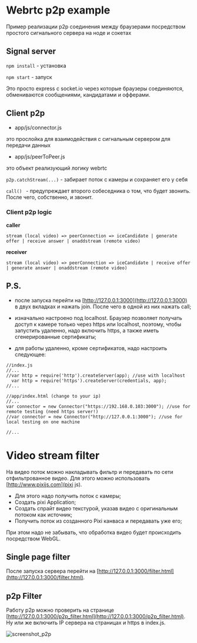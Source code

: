 # Webrtc p2p example

Пример реализации p2p соединения между браузерами посредством простого сигнального сервера на ноде и сокетах


## Signal server

 ```npm install``` - установка

 ```npm start``` - запуск

 Это просто express с socket.io через которые браузеры соединяются, обмениваются сообщениями, кандидатами и офферами.


## Client p2p

- app/js/connector.js

это прослойка для взаимодействия с сигнальным сервером для передачи данных

- app/js/peerToPeer.js

это объект реализующий логику webrtc

```p2p.catchStream(...)``` - забирает поток с камеры и сохраняет его у себя

```call() ``` - предупреждает второго собеседника о том, что будет звонить. После чего, собственно, и звонит.


### Client p2p logic

**caller**

``` stream (local video) => peerConnection => iceCandidate | generate offer | receive answer | onaddstream (remote video) ```

**receiver**

``` stream (local video) => peerConnection => iceCandidate | receive offer | generate answer | onaddstream (remote video) ```


## P.S.

 - после запуска перейти на [http://127.0.0.1:3000](http://127.0.0.1:3000) в двух вкладках и нажать join. После чего в одной из них нажать call;

 - изначально настроено под localhost. Браузер позволяет получать доступ к камере только через https или localhost, поэтому, чтобы запустить удаленно, надо включить https, а также иметь сгенерированные сертификаты;

 - для работы удаленно, кроме сертификатов, надо настроить следующее:
```
//index.js
//...
//var http = require('http').createServer(app); //use with localhost
  var http = require('https').createServer(credentials, app);
//...
```

```
//app/index.html (change to your ip)
//...
var connector = new Connector("https://192.168.0.103:3000"); //use for remote testing (need https server!)
//var connector = new Connector("http://127.0.0.1:3000"); //use for local testing on one machine

//...
```


# Video stream filter

 На видео поток можно накладывать фильтр и передавать по сети отфильтрованное видео. Для этого можно использовать [http://www.pixijs.com](pixi js).

  - Для этого надо получить поток с камеры;
  - Создать pixi Application;
  - Создать спрайт видео текстурой, указав видео с оригинальным потоком как источник;
  - Получить поток из созданного Pixi канваса и передавать уже его;

 При этом надо не забывать, что обработка видео будет происходить посредством WebGL.

 ## Single page filter

 После запуска сервера перейти на [http://127.0.0.1:3000/filter.html](http://127.0.0.1:3000/filter.html).

 ## p2p Filter

 Работу p2p можно проверить на странице [http://127.0.0.1:3000/p2p_filter.html](http://127.0.0.1:3000/p2p_filter.html). Ну или же включить IP сервера на страницах и https в index.js.

![screenshot_p2p](https://github.com/zivaaa/webrtc_p2p/blob/master/images/stream_filter_01.png)





